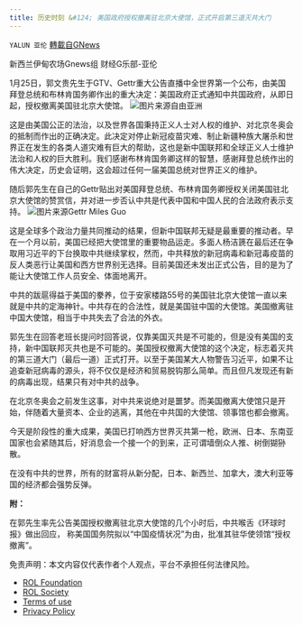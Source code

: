 ```yaml
---
title: 历史时刻 &#124; 美国政府授权撤离驻北京大使馆，正式开启第三道灭共大门
---
```

`YALUN 亚伦` [轉載自GNews](https://gnews.org/zh-hans/1910307/)

新西兰伊甸农场Gnews组 财经G乐部-亚伦

1月25日，郭文贵先生于GTV、Gettr重大公告直播中全世界第一个公布，由美国拜登总统和布林肯国务卿作出的重大决定：美国政府正式通知中共国政府，从即日起，授权撤离美国驻北京大使馆。
![](https://assets.gnews.org/wp-content/uploads/2022/01/Beijing-masthead.jpg)图片来源自由亚洲


这是由美国公正的法治，以及世界各国秉持正义人士对人权的维护、对北京冬奥会的抵制而作出的正确决定。此决定对停止新冠疫苗灾难、制止新疆种族大屠杀和世界正在发生的各类人道灾难有巨大的帮助，这也是新中国联邦和全球正义人士维护法治和人权的巨大胜利。我们感谢布林肯国务卿这样的智慧，感谢拜登总统作出的伟大决定，历史会证明，这会超过任何一届美国总统对世界正义的维护。

随后郭先生在自己的Gettr贴出对美国拜登总统、布林肯国务卿授权关闭美国驻北京大使馆的赞赏信，并对进一步否认中共是代表中国和中国人民的合法政府表示支持。
![](https://assets.gnews.org/wp-content/uploads/2022/01/0125Miles-Guo_Page_2.jpg)图片来源Gettr Miles Guo


这是全球多个政治力量共同推动的结果，但新中国联邦无疑是最重要的推动者。早在一个月以前，美国已经把大使馆里的重要物品运走。多面人杨洁篪在最后还在争取用习近平的下台换取中共继续掌权，然而，中共释放的新冠病毒和新冠毒疫苗的反人类恶行让美国和西方世界别无选择。目前美国还未发出正式公告，目的是为了能让大使馆工作人员安全、体面地离开。

中共的跋扈得益于美国的豢养，位于安家楼路55号的美国驻北京大使馆一直以来就是中共的定海神针。中共存在的合法性，就是美国驻中国的大使馆。美国撤离驻中国大使馆，相当于中共失去了合法的外衣。

郭先生在回答老班长提问时回答说，仅靠美国灭共是不可能的，但是没有美国的支持，新中国联邦灭共也是不可能的。美国授权撤离大使馆的这个决定，标志着灭共的第三道大门（最后一道）正式打开。以至于美国某大人物警告习近平，如果不让追查新冠病毒的源头，将不仅仅是经济和贸易脱钩那么简单。而且但凡发现还有新的病毒出现，结果只有对中共的战争。

在北京冬奥会之前发生这事，对中共来说绝对是噩梦。而美国撤离大使馆只是开始，伴随着大量资本、企业的逃离，其他在中共国的大使馆、领事馆也都会撤离。

今天是阶段性的重大成果，美国已打响西方世界灭共第一枪，欧洲、日本、东南亚国家也会紧随其后，好消息会一个接一个的到来，正可谓墙倒众人推、树倒猢狲散。

在没有中共的世界，所有的财富将从新分配，日本、新西兰、加拿大，澳大利亚等国的经济都会强势反弹。

**附：**

在郭先生率先公告美国授权撤离驻北京大使馆的几个小时后，中共喉舌《环球时报》做出回应， 称美国国务院拟以“中国疫情状况”为由，批准其驻华使领馆“授权撤离”。

 

免责声明：本文内容仅代表作者个人观点，平台不承担任何法律风险。

- [ROL Foundation](https://rolfoundation.org/)
- [ROL Society](https://rolsociety.org/)
- [Terms of use](https://gnews.org/terms-of-use-3/)
- [Privacy Policy](https://gnews.org/privacy-policy/)
